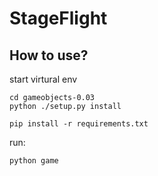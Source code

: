 # StageFlight

## How to use?

start virtural env

``` shell
cd gameobjects-0.03
python ./setup.py install

pip install -r requirements.txt
```

run:

``` shell
python game
```
